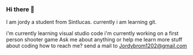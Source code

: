 ### Hi there 👋
I am jordy a student from Sintlucas. currently i am learning git.

i'm currently learning visual studio code 
i'm currently working on a first person shooter game 
Ask me about anything or help me learn more stuff about coding 
how to reach me? send a mail to Jordybrom1202@gmail.com
<!--
**Jordy040/Jordy040** is a ✨ _special_ ✨ repository because its `README.md` (this file) appears on your GitHub profile.

Here are some ideas to get you started:

- 🔭 i'm currently
- 🌱 I’m currently learning ...
- 👯 I’m looking to collaborate on ...
- 🤔 I’m looking for help with ...
- 💬 Ask me about ...
- 📫 How to reach me: ...
- 😄 Pronouns: ...
- ⚡ Fun fact: ...
-->
